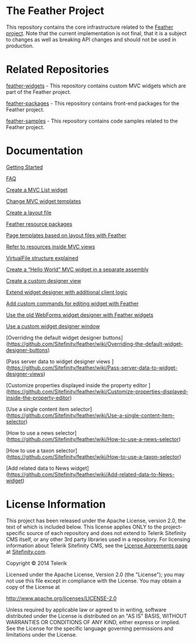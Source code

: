 The Feather Project
=======

This repository contains the core infrastructure related to the [Feather project](http://projectfeather.sitefinity.com). Note that the current implementation is not final, that it is a subject to changes as well as breaking API changes and should not be used in production.

# Related Repositories

[feather-widgets](https://github.com/Sitefinity/feather-widgets) - This repository contains custom MVC widgets which are part of the Feather project.

[feather-packages](https://github.com/Sitefinity/feather-packages) - This repository contains front-end packages for the Feather project.

[feather-samples](https://github.com/Sitefinity/feather-samples) - This repository contains code samples related to the Feather project.

# Documentation

[Getting Started](https://github.com/Sitefinity/feather/wiki/Getting-Started)

[FAQ](https://github.com/Sitefinity/feather/wiki/FAQ)

[Create a MVC List widget](https://github.com/Sitefinity/feather/wiki/Create-a-MVC-List-widget)

[Change MVC widget templates](https://github.com/Sitefinity/feather/wiki/Change-MVC-widget-templates)

[Create a layout file](https://github.com/Sitefinity/feather/wiki/Create-a-layout-file)

[Feather resource packages](https://github.com/Sitefinity/feather/wiki/Feather-resource-packages)

[Page templates based on layout files with Feather](https://github.com/Sitefinity/feather/wiki/Page-templates-based-on-layout-files-with-Feather)

[Refer to resources inside MVC views](https://github.com/Sitefinity/feather/wiki/Refer-to-resources-inside-MVC-views)

[VirtualFile structure explained](https://github.com/Sitefinity/feather/wiki/VirtualFile-structure-explained)

[Create a “Hello World” MVC widget in a separate assembly](https://github.com/Sitefinity/feather/wiki/Create-a-%E2%80%9CHello-World%E2%80%9D-MVC-widget-in-a-separate-assembly)

[Create a custom designer view](https://github.com/Sitefinity/feather/wiki/Create-a-custom-designer-view)

[Extend widget designer with additional client logic](https://github.com/Sitefinity/feather/wiki/Extend-widget-designer-with-additional-client-logic)

[Add custom commands for editing widget with Feather ](https://github.com/Sitefinity/feather/wiki/Add-custom-commands-for-editing-widget-with-Feather)

[Use the old WebForms widget designer with Feather widgets](https://github.com/Sitefinity/feather/wiki/Use-the-old-WebForms-widget-designer-with-Feather-widgets)

[Use a custom widget designer window](https://github.com/Sitefinity/feather/wiki/Use-a-custom-widget-designer-window)

[Overriding the default widget designer buttons] (https://github.com/Sitefinity/feather/wiki/Overriding-the-default-widget-designer-buttons)

[Pass server data to widget designer views ] (https://github.com/Sitefinity/feather/wiki/Pass-server-data-to-widget-designer-views)

[Customize properties displayed inside the property editor ] (https://github.com/Sitefinity/feather/wiki/Customize-properties-displayed-inside-the-property-editor)

[Use a single content item selector] (https://github.com/Sitefinity/feather/wiki/Use-a-single-content-item-selector)

[How to use a news selector] (https://github.com/Sitefinity/feather/wiki/How-to-use-a-news-selector)

[How to use a taxon selector] (https://github.com/Sitefinity/feather/wiki/How-to-use-a-taxon-selector)

[Add related data to News widget] (https://github.com/Sitefinity/feather/wiki/Add-related-data-to-News-widget)

# License Information

This project has been released under the Apache License, version 2.0, the text of which is included below. This license applies ONLY to the project-specific source of each repository and does not extend to Telerik Sitefinity CMS itself, or any other 3rd party libraries used in a repository. For licensing information about Telerik Sitefinity CMS, see the [License Agreements page](http://www.sitefinity.com/purchase/license-agreement) at [Sitefinity.com](http://www.sitefinity.com/).

Copyright © 2014 Telerik

Licensed under the Apache License, Version 2.0 (the "License"); you may not use this file except in compliance with the License. You may obtain a copy of the License at

http://www.apache.org/licenses/LICENSE-2.0

Unless required by applicable law or agreed to in writing, software distributed under the License is distributed on an "AS IS" BASIS, WITHOUT WARRANTIES OR CONDITIONS OF ANY KIND, either express or implied. See the License for the specific language governing permissions and limitations under the License.
